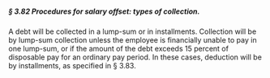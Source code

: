 ##### § 3.82 Procedures for salary offset: types of collection. #####

A debt will be collected in a lump-sum or in installments. Collection will be by lump-sum collection unless the employee is financially unable to pay in one lump-sum, or if the amount of the debt exceeds 15 percent of disposable pay for an ordinary pay period. In these cases, deduction will be by installments, as specified in § 3.83.